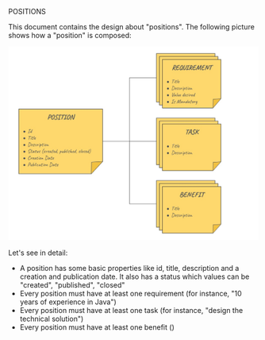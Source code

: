 POSITIONS

This document contains the design about "positions".  The following picture shows how a "position" is composed:

![positions-design](img/positions-design.jpg)

Let's see in detail:

- A position has some basic properties like id, title, description and a creation and publication date. It also has a status which values can be "created", "published", "closed"
- Every position must have at least one requirement (for instance, "10 years of experience in Java")
- Every position must have at least one task (for instance, "design the technical solution")
- Every position must have at least one benefit ()
